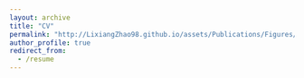 ```yaml
---
layout: archive
title: "CV"
permalink: "http://LixiangZhao98.github.io/assets/Publications/Figures/MeTACAST.jpg"
author_profile: true
redirect_from:
  - /resume
---
```


